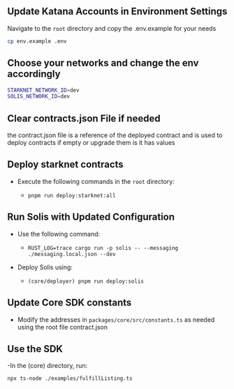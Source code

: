 ## Update Katana Accounts in Environment Settings

Navigate to the `root` directory and copy the .env.example for your needs

```bash
cp env.example .env
```

## Choose your networks and change the env accordingly

```bash
STARKNET_NETWORK_ID=dev
SOLIS_NETWORK_ID=dev
```

## Clear contracts.json File if needed

the contract.json file is a reference of the deployed contract and is used to deploy contracts if empty or upgrade them is it has values

## Deploy starknet contracts

- Execute the following commands in the `root` directory:

  - `pnpm run deploy:starknet:all`

## Run Solis with Updated Configuration

- Use the following command:

  - `RUST_LOG=trace cargo run -p solis -- --messaging ./messaging.local.json --dev`

- Deploy Solis using:

  - `(core/deployer) pnpm run deploy:solis`

## Update Core SDK constants

- Modify the addresses in `packages/core/src/constants.ts` as needed using the root file contract.json

## Use the SDK

-In the (core) directory, run:

```bash
npx ts-node ./examples/fulfillListing.ts
```
